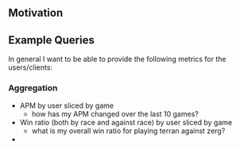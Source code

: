


## Motivation



## Example Queries
In general I want to be able to provide the following metrics for the users/clients:

### Aggregation
- APM by user sliced by game
  - how has my APM changed over the last 10 games?
- Win ratio (both by race and against race) by user sliced by game
  - what is my overall win ratio for playing terran against zerg?
- 

### 
